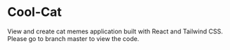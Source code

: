 # Cool-Cat
View and create cat memes application built with React and Tailwind CSS. Please go to branch master to view the code. 
